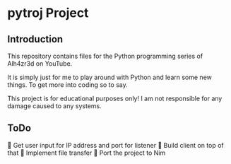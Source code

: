 # pytroj Project

## Introduction

This repository contains files for the Python programming series of Alh4zr3d on YouTube.

It is simply just for me to play around with Python and learn some new things. To get more into coding so to say.

This project is for educational purposes only! I am not responsible for any damage caused to any systems.

## ToDo

🔲 Get user input for IP address and port for listener
🔲 Build client on top of that
🔲 Implement file transfer
🔲 Port the project to Nim
